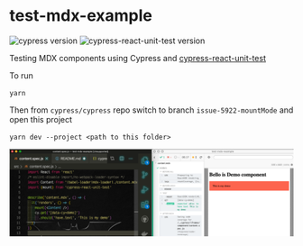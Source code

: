 # test-mdx-example

![cypress version](https://img.shields.io/badge/cypress-5.6.0-brightgreen) ![cypress-react-unit-test version](https://img.shields.io/badge/cypress--react--unit--test-4.17.1-brightgreen)

Testing MDX components using Cypress and [cypress-react-unit-test](https://github.com/bahmutov/cypress-react-unit-test)

To run

```
yarn
```

Then from `cypress/cypress` repo switch to branch `issue-5922-mountMode` and open this project

```
yarn dev --project <path to this folder>
```

![Demo](images/demo.png)
